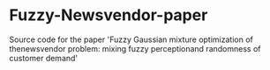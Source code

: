 # Fuzzy-Newsvendor-paper
Source code for the paper 'Fuzzy Gaussian mixture optimization of thenewsvendor problem:  mixing fuzzy perceptionand randomness of customer demand'
